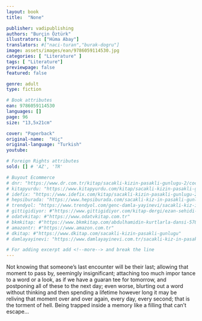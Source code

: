 ```yaml
---
layout: book
title:  "None"

publisher: vadipublishing
authors: "Burçin Öztürk"
illustrators: ["Hüma Abay"]
translators: #["naci-turan","burak-dogru"]
image: assets/images/ean/9786059114530.jpg
categories: [ "Literature" ]
tags: [ "Literature"]
previewpage: false
featured: false

genre: adult
type: fiction

# Book attributes
ean: 9786059114530
languages: []
page: 96
size: "13,5x21cm"

cover: "Paperback"
original-name:  "Hiç"
original-language: "Turkish"
youtube:

# Foreign Rights attributes
sold: [] # 'AZ', 'TR'

# Buyout Ecommerce
# dnr: "https://www.dr.com.tr/kitap/sacakli-kizin-pasakli-gunlugu-2/cocuk-ve-genclik/genclik-10-yas/roman-oyku/urunno=0001893059001"
# kitapyurdu: "https://www.kitapyurdu.com/kitap/sacakli-kizin-pasakli-gunlugu-2-/560122.html&filter_name=Sa%C3%A7akl%C4%B1+K%C4%B1z%27%C4%B1n+Pasakl%C4%B1+G%C3%BCnl%C3%BC%C4%9F%C3%BC+2"
# idefix: "https://www.idefix.com/kitap/sacakli-kizin-pasakli-gunlugu-2/cocuk-ve-genclik/genclik-10-yas/roman-oyku/urunno=0001893059001"
# hepsiburada: "https://www.hepsiburada.com/sacakli-kiz-in-pasakli-gunlugu-2-damla-yayinevi-p-HBV000012ER86"
# trendyol: "https://www.trendyol.com/genc-damla-yayinevi/sacakli-kiz-in-pasakli-gunlugu-2-p-54825777"
# gittigidiyor: #"https://www.gittigidiyor.com/kitap-dergi/ezan-sehidi-adnan-menderes_pdp_732728793"
# odatvkitap: #"https://www.odatvkitap.com.tr"
# bkmkitap: #"https://www.bkmkitap.com/abdulhamidin-kurtlarla-dansi-578226"
# amazontr: #"https://www.amazon.com.tr"
# dkitap: #"https://www.dkitap.com/sacakli-kizin-pasakli-gunlugu"
# damlayayinevi: "https://www.damlayayinevi.com.tr/sacakli-kiz-in-pasakli-gunlugu-2-bu-iste-bi-terslik-var"

# For adding excerpt add <!--more--> and break the line
---
```

Not knowing that someone’s last encounter will
be their last; allowing that moment to pass by,
seemingly insignificant; attaching too much impor
tance to a word or a look, as if we have a guaran
tee for tomorrow, and postponing all of these to the
next day; even worse, blurting out a word without
thinking and then spending a lifetime however
long it may be reliving that moment over and over
again, every day, every second; that is the torment
of hell. Being trapped inside a memory like a filling
that can’t escape...
<!--more--> 

